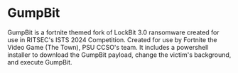 # GumpBit
GumpBit is a fortnite themed fork of LockBit 3.0 ransomware created for use in RITSEC's ISTS 2024 Competition. Created for use by Fortnite the Video Game (The Town), PSU CCSO's team. It includes a powershell installer to download the GumpBit payload, change the victim's background, and execute GumpBit.
